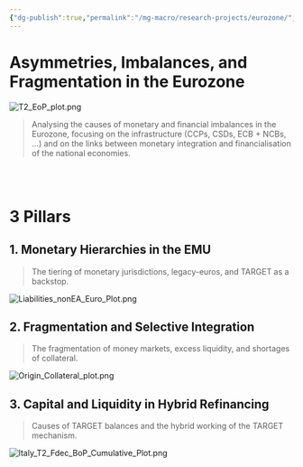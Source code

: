 ```yaml
---
{"dg-publish":true,"permalink":"/mg-macro/research-projects/eurozone/","tags":["project","research","ongoing"],"created":"2023-12-11T21:42:12.384+00:00","updated":"2023-12-12T19:18:34.000+00:00"}
---
```



# Asymmetries, Imbalances, and Fragmentation in the Eurozone

![T2_EoP_plot.png](/img/user/MG%20Macro/Attachments/T2_EoP_plot.png)


> Analysing the causes of monetary and financial imbalances in the Eurozone, focusing on the infrastructure (CCPs, CSDs, ECB + NCBs, ...) and on the links between monetary integration and financialisation of the national economies.


<br />
<br />


# 3 Pillars
## 1. Monetary Hierarchies in the EMU

> The tiering of monetary jurisdictions, legacy-euros, and TARGET as a backstop.

![Liabilities_nonEA_Euro_Plot.png](/img/user/MG%20Macro/Attachments/Liabilities_nonEA_Euro_Plot.png)

## 2. Fragmentation and Selective Integration

>The fragmentation of money markets, excess liquidity, and shortages of collateral.

![Origin_Collateral_plot.png](/img/user/MG%20Macro/Attachments/Origin_Collateral_plot.png)

## 3. Capital and Liquidity in Hybrid Refinancing

>Causes of TARGET balances and the hybrid working of the TARGET mechanism.

![Italy_T2_Fdec_BoP_Cumulative_Plot.png](/img/user/MG%20Macro/Attachments/Italy_T2_Fdec_BoP_Cumulative_Plot.png)